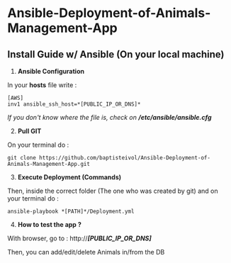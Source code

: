 # Ansible-Deployment-of-Animals-Management-App

## Install Guide w/ Ansible (On your local machine)

1. **Ansible Configuration**

In your **hosts** file write :


    [AWS]
    inv1 ansible_ssh_host=*[PUBLIC_IP_OR_DNS]*

*If you don't know where the file is, check on **/etc/ansible/ansible.cfg***

2. **Pull GIT**

On your terminal do :


    git clone https://github.com/baptisteivol/Ansible-Deployment-of-Animals-Management-App.git

3. **Execute Deployment (Commands)**

Then, inside the correct folder (The one who was created by git) and on your terminal do :


    ansible-playbook *[PATH]*/Deployment.yml

4. **How to test the app ?**

With browser, go to : http://***[PUBLIC_IP_OR_DNS]***

Then, you can add/edit/delete Animals in/from the DB
